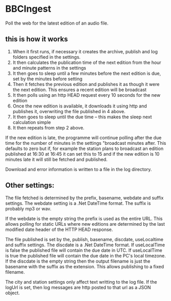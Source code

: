 # BBCIngest

Poll the web for the latest edition of an audio file.

## this is how it works

1. When it first runs, if necessary it creates the archive, publish and log folders specified in the settings.
2. It then calculates the publication time of the next edition from the hour and minute patterns in the settings
3. It then goes to sleep until a few minutes before the next edition is due, set by the minutes before setting
4. Then it fetches the previous edition and publishes it as though it were the next edition. This ensures a recent edition will be broadcast
5. It then polls using an http HEAD request every 10 seconds for the new edition
6. Once the new edition is available, it downloads it using http and publishes it, overwriting the file published in 4 above.
7. It then goes to sleep until the due time – this makes the sleep next calculation simple
8. It then repeats from step 2 above.

If the new edition is late, the programme will continue polling after the due time for the number of minutes in the settings "broadcast minutes after.
This defaults to zero but if, for example the station plans to broadcast an edition published at 16:30 at 16:45 it can set this to 15 and if the
new edition is 10 minutes late it will still be fetched and published.

Download and error information is written to a file in the log directory.

## Other settings:

The file fetched is determined by the prefix, basename, webdate and suffix settings. The webdate setting is a .Net DateTime format.
The suffix is probably mp3 or wav.

If the webdate is the empty string the prefix is used as the entire URL. This allows polling for static URLs where new editions are determined by
the last modified date header of the HTTP HEAD response.

The file published is set by the, publish, basename, discdate, useLocaltime and suffix settings. The discdate is a .Net DateTime format.
If useLocalTime is false the published file will contain the due date in UTC.
If useLocalTime is true the published file will contain the due date in the PC's local timezone.
If the discdate is the empty string then the output filename is just the basename with the suffix as the extension. This allows publishing to a fixed filename.

The city and station settings only affect text writting to the log file.
If the logUrl is set, then log messages are http posted to that url as a JSON object.
